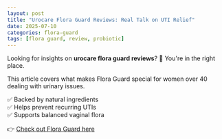 ```yaml
---
layout: post
title: "Urocare Flora Guard Reviews: Real Talk on UTI Relief"
date: 2025-07-10
categories: flora-guard
tags: [flora guard, review, probiotic]
---
```


Looking for insights on **urocare flora guard reviews**? 🌿 You're in the right place.

This article covers what makes Flora Guard special for women over 40 dealing with urinary issues.

✅ Backed by natural ingredients  
✅ Helps prevent recurring UTIs  
✅ Supports balanced vaginal flora  

👉 [Check out Flora Guard here](https://floraguard.co.uk/)


